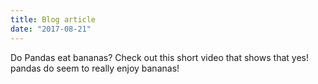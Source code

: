 ```yaml
---
title: Blog article
date: "2017-08-21"
---
```


Do Pandas eat bananas? Check out this short video that shows that yes! pandas do
seem to really enjoy bananas!
